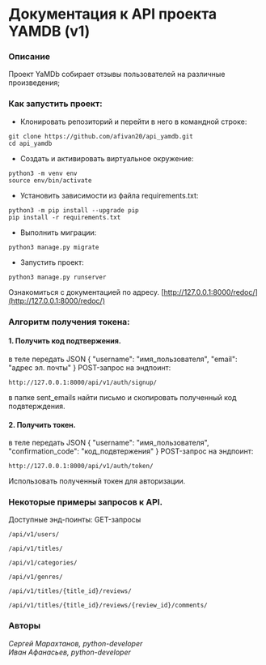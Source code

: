 # Документация к API проекта YAMDB (v1)

### Описание
Проект YaMDb собирает отзывы пользователей на различные произведения;

### Как запустить проект:

- Клонировать репозиторий и перейти в него в командной строке:
```
git clone https://github.com/afivan20/api_yamdb.git
cd api_yamdb
``` 

- Cоздать и активировать виртуальное окружение:
```
python3 -m venv env
source env/bin/activate
```

- Установить зависимости из файла requirements.txt:
```
python3 -m pip install --upgrade pip
pip install -r requirements.txt
```

- Выполнить миграции:
```
python3 manage.py migrate
```

- Запустить проект:
```
python3 manage.py runserver
```
Ознакомиться с документацией по адресу.
[http://127.0.0.1:8000/redoc/](http://127.0.0.1:8000/redoc/)



### Алгоритм получения токена:
#### 1. Получить код подтвержения.
в теле передать JSON
{
  "username": "имя_пользователя",
  "email": "адрес эл. почты"
}
POST-запрос на эндпоинт:
```
http://127.0.0.1:8000/api/v1/auth/signup/
```


в папке sent_emails найти письмо и скопировать полученный код подвтерждения.

#### 2. Получить токен.
в теле передать JSON
{
  "username": "имя_пользователя",
  "confirmation_code": "код_подвтержения"
}
POST-запрос на эндпоинт:
```
http://127.0.0.1:8000/api/v1/auth/token/
```
Использовать полученный токен для авторизации.

### Некоторые примеры запросов к API.
Доступные энд-поинты:
GET-запросы
```
/api/v1/users/
```
```
/api/v1/titles/
```
```
/api/v1/categories/
```
```
/api/v1/genres/
```
```
/api/v1/titles/{title_id}/reviews/
```
```
/api/v1/titles/{title_id}/reviews/{review_id}/comments/
```
### Авторы
_Сергей Марахтанов, python-developer_  
_Иван Афанасьев, python-developer_